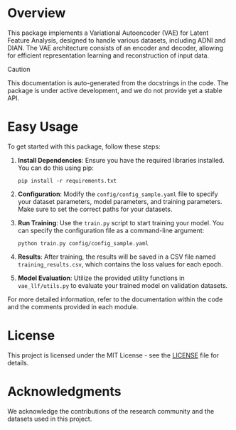 # Overview
This package implements a Variational Autoencoder (VAE) for Latent Feature Analysis, designed to handle various datasets, including ADNI and DIAN. The VAE architecture consists of an encoder and decoder, allowing for efficient representation learning and reconstruction of input data.

> [!CAUTION]
> This documentation is auto-generated from the docstrings in the code. The package is under active development, and we do not provide yet a stable API.

# Easy Usage
To get started with this package, follow these steps:

1. **Install Dependencies**: Ensure you have the required libraries installed. You can do this using pip:
   ```
   pip install -r requirements.txt
   ```

2. **Configuration**: Modify the `config/config_sample.yaml` file to specify your dataset parameters, model parameters, and training parameters. Make sure to set the correct paths for your datasets.

3. **Run Training**: Use the `train.py` script to start training your model. You can specify the configuration file as a command-line argument:
   ```
   python train.py config/config_sample.yaml
   ```

4. **Results**: After training, the results will be saved in a CSV file named `training_results.csv`, which contains the loss values for each epoch.

5. **Model Evaluation**: Utilize the provided utility functions in `vae_llf/utils.py` to evaluate your trained model on validation datasets.

For more detailed information, refer to the documentation within the code and the comments provided in each module.

# License
This project is licensed under the MIT License - see the [LICENSE](LICENSE) file for details.

# Acknowledgments
We acknowledge the contributions of the research community and the datasets used in this project.
